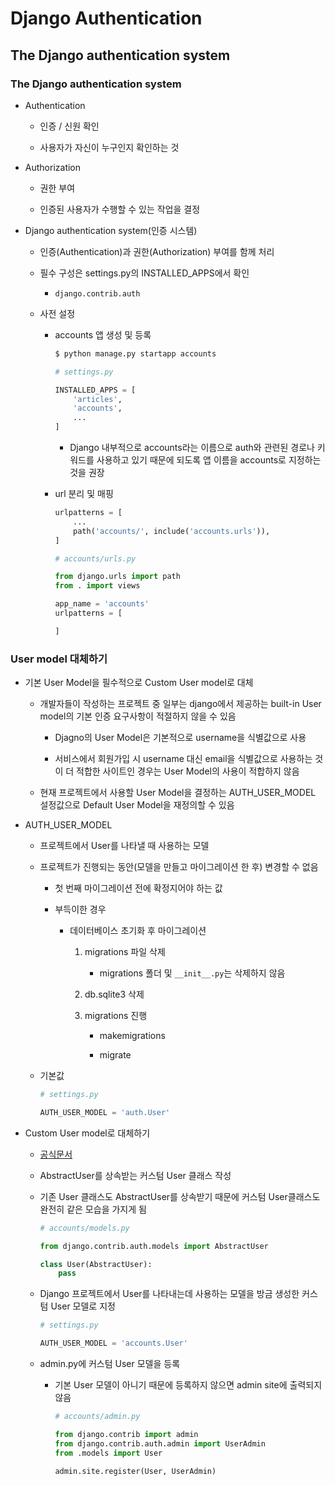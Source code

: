 # Django Authentication

## The Django authentication system

### The Django authentication system

- Authentication
  
  - 인증 / 신원 확인
  
  - 사용자가 자신이 누구인지 확인하는 것

- Authorization
  
  - 권한 부여
  
  - 인증된 사용자가 수행할 수 있는 작업을 결정

- Django authentication system(인증 시스템)
  
  - 인증(Authentication)과 권한(Authorization) 부여를 함께 처리
  
  - 필수 구성은 settings.py의 INSTALLED_APPS에서 확인
    
    - `django.contrib.auth`
  
  - 사전 설정
    
    - accounts 앱 생성 및 등록
      
      ```bash
      $ python manage.py startapp accounts
      ```
      
      ```python
      # settings.py
      
      INSTALLED_APPS = [
          'articles',
          'accounts',
          ...
      ]
      ```
      
      - Django 내부적으로 accounts라는 이름으로 auth와 관련된 경로나 키워드를 사용하고 있기 때문에 되도록 앱 이름을 accounts로 지정하는 것을 권장
    
    - url 분리 및 매핑
      
      ```python
      urlpatterns = [
          ...
          path('accounts/', include('accounts.urls')),
      ]
      ```
      
      ```python
      # accounts/urls.py
      
      from django.urls import path
      from . import views
      
      app_name = 'accounts'
      urlpatterns = [
      
      ]
      ```

### User model 대체하기

- 기본 User Model을 필수적으로 Custom User model로 대체
  
  - 개발자들이 작성하는 프로젝트 중 일부는 django에서 제공하는 built-in User model의 기본 인증 요구사항이 적절하지 않을 수 있음
    
    - Djagno의 User Model은 기본적으로 username을 식별값으로 사용
    
    - 서비스에서 회원가입 시 username 대신 email을 식별값으로 사용하는 것이 더 적합한 사이트인 경우는 User Model의 사용이 적합하지 않음
  
  - 현재 프로젝트에서 사용할 User Model을 결정하는 AUTH_USER_MODEL 설정값으로 Default User Model을 재정의할 수 있음

- AUTH_USER_MODEL
  
  - 프로젝트에서 User를 나타낼 때 사용하는 모델
  
  - 프로젝트가 진행되는 동안(모델을 만들고 마이그레이션 한 후) 변경할 수 없음
    
    - 첫 번째 마이그레이션 전에 확정지어야 하는 값

    - 부득이한 경우

      - 데이터베이스 초기화 후 마이그레이션

        1. migrations 파일 삭제
           
           - migrations 폴더 및 `__init__.py`는 삭제하지 않음
        
        2. db.sqlite3 삭제
        
        3. migrations 진행
           
           - makemigrations
           
           - migrate
  
  - 기본값
    
    ```python
    # settings.py
    
    AUTH_USER_MODEL = 'auth.User'
    ```

- Custom User model로 대체하기
  
  - [공식문서](https://docs.djangoproject.com/en/3.2/topics/auth/customizing/#substituting-a-custom-user-model)
  
  - AbstractUser를 상속받는 커스텀 User 클래스 작성
  
  - 기존 User 클래스도 AbstractUser를 상속받기 때문에 커스텀 User클래스도 완전히 같은 모습을 가지게 됨
    
    ```python
    # accounts/models.py
    
    from django.contrib.auth.models import AbstractUser
    
    class User(AbstractUser):
        pass
    ```
  
  - Django 프로젝트에서 User를 나타내는데 사용하는 모델을 방금 생성한 커스텀 User 모델로 지정
    
    ```python
    # settings.py
    
    AUTH_USER_MODEL = 'accounts.User'
    ```
  
  - admin.py에 커스텀 User 모델을 등록
    
    - 기본 User 모델이 아니기 때문에 등록하지 않으면 admin site에 출력되지 않음
      
      ```python
      # accounts/admin.py
      
      from django.contrib import admin
      from django.contrib.auth.admin import UserAdmin
      from .models import User
      
      admin.site.register(User, UserAdmin)
      ```
